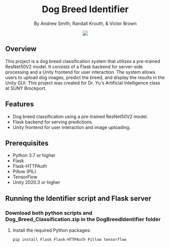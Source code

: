 <h1 align='center'>
    Dog Breed Identifier
</h1>

<p align='center'>
    By Andrew Smith, Randall Krouth, & Victor Brown 
</p>
        
<p align='center'>
   <img src="https://github.com/andrewcsmith09/DogBreedIdentifier/assets/153587771/c00c76ae-c1c4-4a48-84a9-52157ab455f9" />
</p>

## Overview

This project is a dog breed classification system that utilizes a pre-trained ResNet50V2 model. It consists of a Flask backend for server-side processing and a Unity frontend for user interaction. The system allows users to upload dog images, predict the breed, and display the results in the Unity GUI. This project was created for Dr. Yu's Artificial Intelligence class at SUNY Brockport.

## Features

- Dog breed classification using a pre-trained ResNet50V2 model.
- Flask backend for serving predictions.
- Unity frontend for user interaction and image uploading.

## Prerequisites

- Python 3.7 or higher
- Flask
- Flask-HTTPAuth
- Pillow (PIL)
- TensorFlow
- Unity 2020.3 or higher

## Running the Identifier script and Flask server

### Download both python scripts and Dog_Breed_Classification.zip in the DogBreedIdentifier folder

1. Install the required Python packages:

   ```bash
   pip install Flask Flask-HTTPAuth Pillow tensorflow
